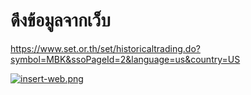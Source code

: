 # ดึงข้อมูลจากเว็บ 
https://www.set.or.th/set/historicaltrading.do?symbol=MBK&ssoPageId=2&language=us&country=US

[![insert-web.png](https://s26.postimg.cc/gp6znd0jd/insert-web.png)](https://postimg.cc/image/u63y68aut/)
